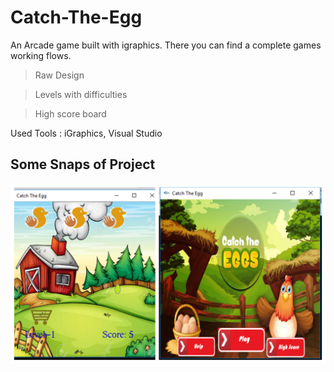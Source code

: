# Catch-The-Egg
An Arcade game built with igraphics. There you can find a complete games working flows.

>Raw Design

>Levels with difficulties

>High score board

Used Tools : iGraphics, Visual Studio

<h2>Some Snaps of Project</h2>

![](ScreenShot.jpg)
